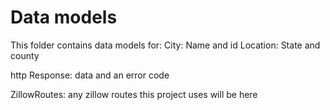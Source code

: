 <h1> Data models </h1>
This folder contains data models for:
  City: Name and id
  Location: State and county

  http Response: data and an error code

  ZillowRoutes: any zillow routes this project uses will be here
